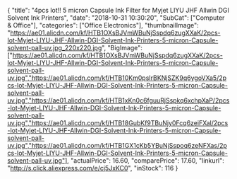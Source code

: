 {
	"title": "4pcs lot!! 5 micron Capsule Ink Filter for Myjet   LIYU   JHF   Allwin   DGI Solvent Ink Printers",
	"date": "2018-10-31 10:30:20",
	"SubCat": ["Computer & Office"],
	"categories": ["Office Electronics"],
	"thumbnailImage": "https://ae01.alicdn.com/kf/HTB1OXsBJVmWBuNjSspdq6zugXXaK/2pcs-lot-Myjet-LIYU-JHF-Allwin-DGI-Solvent-Ink-Printers-5-micron-Capsule-solvent-pall-uv.jpg_220x220.jpg",
	"BigImage": ["https://ae01.alicdn.com/kf/HTB1OXsBJVmWBuNjSspdq6zugXXaK/2pcs-lot-Myjet-LIYU-JHF-Allwin-DGI-Solvent-Ink-Printers-5-micron-Capsule-solvent-pall-uv.jpg","https://ae01.alicdn.com/kf/HTB10Km0psIrBKNjSZK9q6ygoVXa5/2pcs-lot-Myjet-LIYU-JHF-Allwin-DGI-Solvent-Ink-Printers-5-micron-Capsule-solvent-pall-uv.jpg","https://ae01.alicdn.com/kf/HTB1xKn0c6fguuRjSspkq6xchpXaP/2pcs-lot-Myjet-LIYU-JHF-Allwin-DGI-Solvent-Ink-Printers-5-micron-Capsule-solvent-pall-uv.jpg","https://ae01.alicdn.com/kf/HTB18GubKf9TBuNjy0Fcq6zeiFXal/2pcs-lot-Myjet-LIYU-JHF-Allwin-DGI-Solvent-Ink-Printers-5-micron-Capsule-solvent-pall-uv.jpg","https://ae01.alicdn.com/kf/HTB1GX1cKb5YBuNjSspoq6zeNFXas/2pcs-lot-Myjet-LIYU-JHF-Allwin-DGI-Solvent-Ink-Printers-5-micron-Capsule-solvent-pall-uv.jpg"],
	"actualPrice": 16.60,
	"comparePrice": 17.60,
	"linkurl": "http://s.click.aliexpress.com/e/cj5JxKC0",
	"inStock": 116
}
